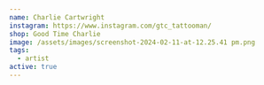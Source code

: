 ```yaml
---
name: Charlie Cartwright
instagram: https://www.instagram.com/gtc_tattooman/
shop: Good Time Charlie
image: /assets/images/screenshot-2024-02-11-at-12.25.41 pm.png
tags:
  - artist
active: true
---
```

